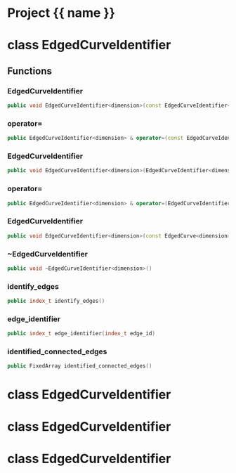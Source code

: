 <script setup>
import {useRoute} from 'vitepress'
const {path} = useRoute()
const tokens = path.split('/')
const words = tokens[2].split('-');
for (let i = 0; i < words.length; i++) {
    words[i] = words[i].charAt(0).toUpperCase() + words[i].slice(1);
    words[i] = words[i].replace('geode', 'Geode')
}
const name = words.join('-');
</script>
# Project {{ name }}

# class EdgedCurveIdentifier


## Functions

### EdgedCurveIdentifier

```cpp
public void EdgedCurveIdentifier<dimension>(const EdgedCurveIdentifier<dimension> & )
```


### operator=

```cpp
public EdgedCurveIdentifier<dimension> & operator=(const EdgedCurveIdentifier<dimension> & )
```


### EdgedCurveIdentifier

```cpp
public void EdgedCurveIdentifier<dimension>(EdgedCurveIdentifier<dimension> && )
```


### operator=

```cpp
public EdgedCurveIdentifier<dimension> & operator=(EdgedCurveIdentifier<dimension> && )
```


### EdgedCurveIdentifier

```cpp
public void EdgedCurveIdentifier<dimension>(const EdgedCurve<dimension> & curve)
```


### ~EdgedCurveIdentifier

```cpp
public void ~EdgedCurveIdentifier<dimension>()
```


### identify_edges

```cpp
public index_t identify_edges()
```


### edge_identifier

```cpp
public index_t edge_identifier(index_t edge_id)
```


### identified_connected_edges

```cpp
public FixedArray identified_connected_edges()
```




# class EdgedCurveIdentifier


# class EdgedCurveIdentifier


# class EdgedCurveIdentifier


